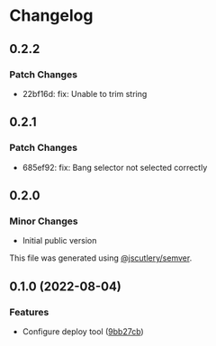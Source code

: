 # Changelog

## 0.2.2

### Patch Changes

- 22bf16d: fix: Unable to trim string

## 0.2.1

### Patch Changes

- 685ef92: fix: Bang selector not selected correctly

## 0.2.0

### Minor Changes

- Initial public version

This file was generated using [@jscutlery/semver](https://github.com/jscutlery/semver).

## 0.1.0 (2022-08-04)

### Features

- Configure deploy tool ([9bb27cb](https://github.com/recative/recative-system/commit/9bb27cb7512d097b7d4e385876db3e90a8da24ec))
